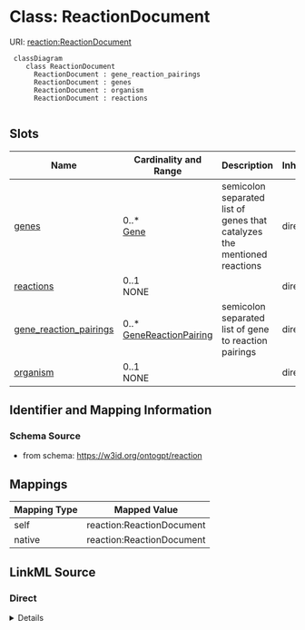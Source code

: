 # Class: ReactionDocument



URI: [reaction:ReactionDocument](http://w3id.org/ontogpt/reaction/ReactionDocument)


```mermaid
 classDiagram
    class ReactionDocument
      ReactionDocument : gene_reaction_pairings
      ReactionDocument : genes
      ReactionDocument : organism
      ReactionDocument : reactions
      
```



<!-- no inheritance hierarchy -->


## Slots

| Name | Cardinality and Range | Description | Inheritance |
| ---  | --- | --- | --- |
| [genes](genes.md) | 0..* <br/> [Gene](Gene.md) | semicolon separated list of genes that catalyzes the mentioned reactions | direct |
| [reactions](reactions.md) | 0..1 <br/> NONE |  | direct |
| [gene_reaction_pairings](gene_reaction_pairings.md) | 0..* <br/> [GeneReactionPairing](GeneReactionPairing.md) | semicolon separated list of gene to reaction pairings | direct |
| [organism](organism.md) | 0..1 <br/> NONE |  | direct |









## Identifier and Mapping Information







### Schema Source


* from schema: https://w3id.org/ontogpt/reaction





## Mappings

| Mapping Type | Mapped Value |
| ---  | ---  |
| self | reaction:ReactionDocument |
| native | reaction:ReactionDocument |


## LinkML Source

<!-- TODO: investigate https://stackoverflow.com/questions/37606292/how-to-create-tabbed-code-blocks-in-mkdocs-or-sphinx -->

### Direct

<details>
```yaml
name: ReactionDocument
from_schema: https://w3id.org/ontogpt/reaction
rank: 1000
attributes:
  genes:
    name: genes
    description: semicolon separated list of genes that catalyzes the mentioned reactions
    from_schema: https://w3id.org/ontogpt/reaction
    rank: 1000
    multivalued: true
    range: Gene
  reactions:
    name: reactions
    description: semicolon separated list of reaction equations (e.g. A+B = C+D) catalyzed
      by the gene
    from_schema: https://w3id.org/ontogpt/reaction
    multivalued: true
    range: Reaction
    inlined: true
  gene_reaction_pairings:
    name: gene_reaction_pairings
    description: semicolon separated list of gene to reaction pairings
    from_schema: https://w3id.org/ontogpt/reaction
    rank: 1000
    multivalued: true
    range: GeneReactionPairing
    inlined: true
  organism:
    name: organism
    from_schema: https://w3id.org/ontogpt/reaction
    range: Organism

```
</details>

### Induced

<details>
```yaml
name: ReactionDocument
from_schema: https://w3id.org/ontogpt/reaction
rank: 1000
attributes:
  genes:
    name: genes
    description: semicolon separated list of genes that catalyzes the mentioned reactions
    from_schema: https://w3id.org/ontogpt/reaction
    rank: 1000
    multivalued: true
    alias: genes
    owner: ReactionDocument
    domain_of:
    - ReactionDocument
    range: Gene
  reactions:
    name: reactions
    description: semicolon separated list of reaction equations (e.g. A+B = C+D) catalyzed
      by the gene
    from_schema: https://w3id.org/ontogpt/reaction
    multivalued: true
    alias: reactions
    owner: ReactionDocument
    domain_of:
    - GeneToReaction
    - ReactionDocument
    range: Reaction
    inlined: true
  gene_reaction_pairings:
    name: gene_reaction_pairings
    description: semicolon separated list of gene to reaction pairings
    from_schema: https://w3id.org/ontogpt/reaction
    rank: 1000
    multivalued: true
    alias: gene_reaction_pairings
    owner: ReactionDocument
    domain_of:
    - ReactionDocument
    range: GeneReactionPairing
    inlined: true
  organism:
    name: organism
    from_schema: https://w3id.org/ontogpt/reaction
    alias: organism
    owner: ReactionDocument
    domain_of:
    - GeneToReaction
    - ReactionDocument
    range: Organism

```
</details>